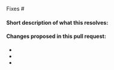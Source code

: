 
<!-- Add the issue number that is fixed by this PR (In the form Fixes #123) -->
Fixes #
#### Short description of what this resolves:
#### Changes proposed in this pull request:
-
-
-
